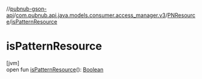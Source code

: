 //[pubnub-gson-api](../../../index.md)/[com.pubnub.api.java.models.consumer.access_manager.v3](../index.md)/[PNResource](index.md)/[isPatternResource](is-pattern-resource.md)

# isPatternResource

[jvm]\
open fun [isPatternResource](is-pattern-resource.md)(): [Boolean](https://kotlinlang.org/api/latest/jvm/stdlib/kotlin-stdlib/kotlin/-boolean/index.html)
